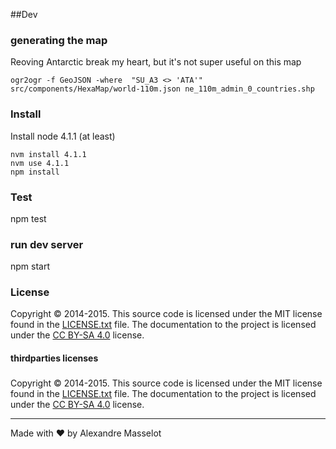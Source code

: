 

##Dev

### generating the map
Reoving Antarctic break my heart, but it's not super useful on this map

    ogr2ogr -f GeoJSON -where  "SU_A3 <> 'ATA'" src/components/HexaMap/world-110m.json ne_110m_admin_0_countries.shp 

### Install

Install node 4.1.1 (at least)

    nvm install 4.1.1
    nvm use 4.1.1
    npm install

### Test

   npm test
   
### run dev server

   npm start

### License
Copyright © 2014-2015. This source code is licensed under the MIT
license found in the [LICENSE.txt](https://github.com/alexmasselot/medlineGeoWebFrontend/blob/master/LICENSE.txt)
file. The documentation to the project is licensed under the
[CC BY-SA 4.0](http://creativecommons.org/licenses/by-sa/4.0/) license.

#### thirdparties licenses
##### 
Copyright © 2014-2015. This source code is licensed under the MIT
license found in the [LICENSE.txt](https://github.com/kriasoft/react-starter-kit/blob/master/LICENSE.txt)
file. The documentation to the project is licensed under the
[CC BY-SA 4.0](http://creativecommons.org/licenses/by-sa/4.0/) license.

---
Made with ♥ by Alexandre Masselot
